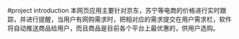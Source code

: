 #project introduction
本网页应用主要针对京东，苏宁等电商的价格进行实时跟踪，并进行提醒，当用户有网购需求时，把相对应的需求提交在用户需求栏，软件将自动推送商品给用户，而且商品是目前各个平台上最优惠的，供用户选购。